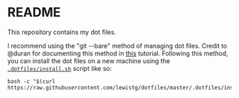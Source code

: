 # README

This repository contains my dot files.

I recommend using the "git --bare" method of managing dot files. Credit to
@duran for documenting this method in [this][1] tutorial. Following this
method, you can install the dot files on a new machine using the
[`.dotfiles/install.sh`][2] script like so:
```
bash -c "$(curl https://raw.githubusercontent.com/lewistg/dotfiles/master/.dotfiles/install.sh)"
```

[1]: https://www.atlassian.com/git/tutorials/dotfiles
[2]: ../.dotfiles/install.sh
